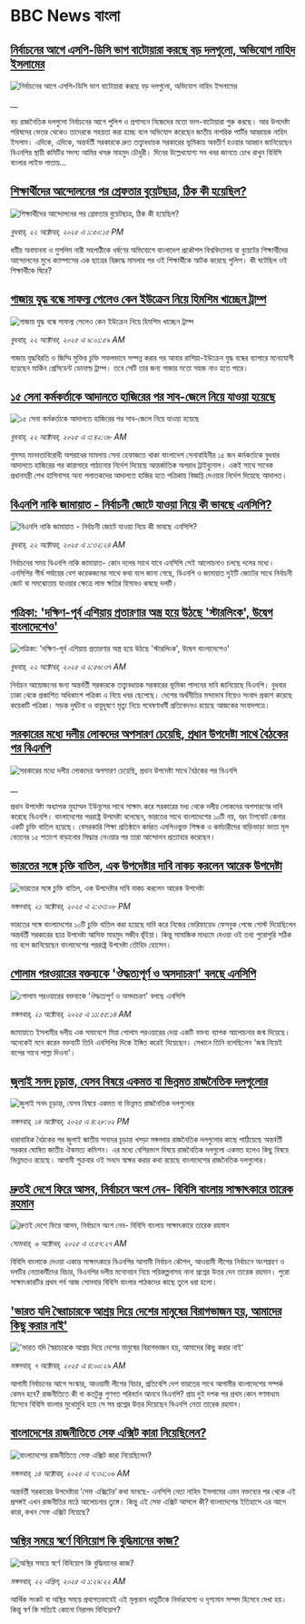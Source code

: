 # BBC News বাংলা## [নির্বাচনের আগে এসপি-ডিসি ভাগ বাটোয়ারা করছে বড় দলগুলো, অভিযোগ নাহিদ ইসলামের](https://www.bbc.co.uk/bengali/live/cj972rylwnlt?at_medium=RSS&at_campaign=rss?at_campaign=githubrss)![নির্বাচনের আগে এসপি-ডিসি ভাগ বাটোয়ারা করছে বড় দলগুলো, অভিযোগ নাহিদ ইসলামের](https://ichef.bbci.co.uk/ace/standard/240/cpsprodpb/fe29/live/7bc014d0-af47-11f0-aa13-0b0479f6f42a.jpg)__বড় রাজনৈতিক দলগুলো নির্বাচনের আগে পুলিশ ও প্রশাসনে নিজেদের মতো ভাগ-বাটোয়ারা শুরু করছে। আর উপদেষ্টা পরিষদের ভেতর থেকেও তাদেরকে সহয়তা করা হচ্ছে বলে অভিযোগ করেছেন জাতীয় নাগরিক পার্টির আহ্বায়ক নাহিদ ইসলাম। এদিকে, এদিকে, অন্তর্বর্তী সরকারকে দ্রুত তত্ত্বাবধায়ক সরকারের ভূমিকায় অবতীর্ণ হওয়ার আহ্বান জানিয়েছেন বিএনপির স্থায়ী কমিটির সদস্য আমির খসরু মাহমুদ চৌধুরী। দিনের উল্লেখযোগ্য সব খবর জানতে চোখ রাখুন বিবিসি বাংলার লাইভ পাতায়...## [শিক্ষার্থীদের আন্দোলনের পর গ্রেফতার বুয়েটছাত্র, ঠিক কী হয়েছিল?](https://www.bbc.com/bengali/articles/cvgm10dm8e6o?at_medium=RSS&at_campaign=rss?at_campaign=githubrss)![শিক্ষার্থীদের আন্দোলনের পর গ্রেফতার বুয়েটছাত্র, ঠিক কী হয়েছিল?](https://ichef.bbci.co.uk/ace/ws/240/cpsprodpb/a6c7/live/5a708790-af3f-11f0-a743-017a38be2260.jpg)_বুধবার, ২২ অক্টোবর, ২০২৫ এ ১:৫০:১৫ PM_ধর্মীয় অবমাননা ও মুসলিম নারী সহপাঠীকে ধর্ষণের অভিযোগে বাংলাদেশ প্রকৌশল বিশ্ববিদ্যালয় বা বুয়েটের শিক্ষার্থীদের আন্দোলনের মুখে ক্যাম্পাসের এক ছাত্রের বিরুদ্ধে মামলার পর ওই শিক্ষার্থীকে আটক করেছে পুলিশ। কী ঘটেছিল ওই শিক্ষার্থীকে ঘিরে?## [গাজায় যুদ্ধ বন্ধে সাফল্য পেলেও কেন ইউক্রেন নিয়ে হিমশিম খাচ্ছেন ট্রাম্প](https://www.bbc.com/bengali/articles/cvgd1nrylp9o?at_medium=RSS&at_campaign=rss?at_campaign=githubrss)![গাজায় যুদ্ধ বন্ধে সাফল্য পেলেও কেন ইউক্রেন নিয়ে হিমশিম খাচ্ছেন ট্রাম্প](https://ichef.bbci.co.uk/ace/ws/240/cpsprodpb/d554/live/9b8560c0-af1c-11f0-ba75-093eca1ac29b.jpg)_বুধবার, ২২ অক্টোবর, ২০২৫ এ ৯:০১:৫৯ AM_গাজায় যুদ্ধবিরতি ও জিম্মি মুক্তির চুক্তি সফলভাবে সম্পন্ন করার পর আবার রাশিয়া-ইউক্রেন যুদ্ধ বন্ধের ব্যাপারে মনোযোগী হয়েছেন মার্কিন প্রেসিডেন্ট ডোনাল্ড ট্রাম্প। তবে সেটি তার জন্য গাজার মতো সহজ নাও হতে পারে।## [১৫ সেনা কর্মকর্তাকে আদালতে হাজিরের পর সাব-জেলে নিয়ে যাওয়া হয়েছে](https://www.bbc.com/bengali/articles/c33p7ryvvmyo?at_medium=RSS&at_campaign=rss?at_campaign=githubrss)![১৫ সেনা কর্মকর্তাকে আদালতে হাজিরের পর সাব-জেলে নিয়ে যাওয়া হয়েছে](https://ichef.bbci.co.uk/ace/ws/240/cpsprodpb/04cd/live/e6e3b310-aef8-11f0-ba75-093eca1ac29b.jpg)_বুধবার, ২২ অক্টোবর, ২০২৫ এ ৩:৪২:৩৮ AM_গুমসহ মানবতাবিরোধী অপরাধের মামলায় সেনা হেফাজতে থাকা বাংলাদেশ সেনাবাহিনীর ১৫ জন কর্মকর্তাকে বুধবার আদালতে হাজিরের পর কারাগারে পাঠানোর নির্দেশ দিয়েছে আন্তর্জাতিক অপরাধ ট্রাইব্যুনাল। একই সাথে সাবেক প্রধানমন্ত্রী শেখ হাসিনাসহ অন্য পলাতকদের আদালতে হাজির হতে পত্রিকায় বিজ্ঞপ্তি দেওয়ার নির্দেশ দিয়েছে আদালত।## [বিএনপি নাকি জামায়াত - নির্বাচনী জোটে যাওয়া নিয়ে কী ভাবছে এনসিপি?](https://www.bbc.com/bengali/articles/cpq12l15yy7o?at_medium=RSS&at_campaign=rss?at_campaign=githubrss)![বিএনপি নাকি জামায়াত - নির্বাচনী জোটে যাওয়া নিয়ে কী ভাবছে এনসিপি?](https://ichef.bbci.co.uk/ace/ws/240/cpsprodpb/801d/live/b18c2860-ae98-11f0-b2a1-6f537f66f9aa.jpg)_বুধবার, ২২ অক্টোবর, ২০২৫ এ ১:৩২:২৪ AM_নির্বাচনের সময় বিএনপি নাকি জামায়াত- কোন দলের সাথে যাবে এনসিপি সেই আলোচনাও চলছে দলের মধ্যে। এনসিপির শীর্ষ পর্যায়ের বেশ কয়েকজনের সাথে কথা বলে জানা গেছে, বিএনপি ও জামায়াত দুইটি জোটের সাথে নির্বাচনী জোট বা সমঝোতায় যাওয়ার ক্ষেত্রে লাভ ক্ষতির হিসাবও কষছে দলটি।## [পত্রিকা: 'দক্ষিণ-পূর্ব এশিয়ায় প্রতারণার অস্ত্র হয়ে উঠছে 'স্টারলিংক', উদ্বেগ বাংলাদেশেও'](https://www.bbc.com/bengali/articles/cgql941g25eo?at_medium=RSS&at_campaign=rss?at_campaign=githubrss)![পত্রিকা: 'দক্ষিণ-পূর্ব এশিয়ায় প্রতারণার অস্ত্র হয়ে উঠছে 'স্টারলিংক', উদ্বেগ বাংলাদেশেও'](https://ichef.bbci.co.uk/ace/ws/240/cpsprodpb/f4c9/live/0ec9e210-aee9-11f0-ba75-093eca1ac29b.jpg)_বুধবার, ২২ অক্টোবর, ২০২৫ এ ২:৫৬:৩৭ AM_নির্বাচন আয়োজনের জন্য অন্তর্বর্তী সরকারকে তত্ত্বাবধায়ক সরকারের ভূমিকা পালনের দাবি জানিয়েছে বিএনপি। বুধবার ঢাকা থেকে প্রকাশিত অধিকাংশ পত্রিকা এ নিয়ে খবর ছেপেছে। দেশের অর্থনীতির মন্দাভাব নিয়েও সংবাদ প্রকাশ করেছে কয়েকটি পত্রিকা। সড়ক দুর্ঘটনা ও বায়ুদূষণে মৃত্যু নিয়ে গবেষণাধর্মী প্রতিবেদনও রয়েছে আজকের সংবাদপত্রে।## [সরকারের মধ্যে দলীয় লোকদের অপসারণ চেয়েছি, প্রধান উপদেষ্টা সাথে বৈঠকের পর বিএনপি](https://www.bbc.co.uk/bengali/live/c3ep1eg5nv3t?at_medium=RSS&at_campaign=rss?at_campaign=githubrss)![সরকারের মধ্যে দলীয় লোকদের অপসারণ চেয়েছি, প্রধান উপদেষ্টা সাথে বৈঠকের পর বিএনপি](https://ichef.bbci.co.uk/ace/standard/240/cpsprodpb/0b49/live/257b9410-ae83-11f0-aa13-0b0479f6f42a.jpg)__প্রধান উপদেষ্টা অধ্যাপক মুহাম্মদ ইউনূসের সাথে সাক্ষাৎ করে সরকারের মধ্য থেকে দলীয় লোকদের অপসারণের দাবি করেছে বিএনপি। বাংলাদেশের পররাষ্ট্র উপদেষ্টা বলেছেন, ভারতের সাথে বাংলাদেশের ১০টি নয়, বরং টাগবোট কেনার একটি চুক্তি বাতিল হয়েছে। বেসরকারি শিক্ষা প্রতিষ্ঠানে কর্মরত এমপিওভুক্ত শিক্ষক ও কর্মচারীদের বাড়িভাড়া ভাতা মূল বেতনের ১৫ শতাংশ বাড়ানোর সিদ্ধান্ত নেওয়ার পর তারা আন্দোলন প্রত্যাহার করেছেন।## [ভারতের সঙ্গে চুক্তি বাতিল, এক উপদেষ্টার দাবি নাকচ করলেন আরেক উপদেষ্টা](https://www.bbc.com/bengali/articles/c04gzpkwel9o?at_medium=RSS&at_campaign=rss?at_campaign=githubrss)![ভারতের সঙ্গে চুক্তি বাতিল, এক উপদেষ্টার দাবি নাকচ করলেন আরেক উপদেষ্টা](https://ichef.bbci.co.uk/ace/ws/240/cpsprodpb/05f0/live/8098cd70-ae80-11f0-aa13-0b0479f6f42a.jpg)_মঙ্গলবার, ২১ অক্টোবর, ২০২৫ এ ২:৩৩:০৮ PM_ভারতের সঙ্গে বাংলাদেশের ১০টি চুক্তি বাতিল করা হয়েছে দাবি করে নিজের ভেরিফায়েড ফেসবুক পেজে পোস্ট দিয়েছিলেন অন্তর্বর্তী সরকারের ছাত্র উপদেষ্টা আসিফ মাহমুদ সজীব ভূঁইয়া। কিন্তু সামাজিক মাধ্যমে দেওয়া ওই তথ্য পুরোপুরি সঠিক নয় বলে জানিয়েছেন বাংলাদেশের পররাষ্ট্র উপদেষ্টা তৌহিদ হোসেন।## [গোলাম পরওয়ারের বক্তব্যকে 'ঔদ্ধত্যপূর্ণ ও অসদাচরণ' বলছে এনসিপি](https://www.bbc.com/bengali/articles/ckgzynev3nzo?at_medium=RSS&at_campaign=rss?at_campaign=githubrss)![গোলাম পরওয়ারের বক্তব্যকে 'ঔদ্ধত্যপূর্ণ ও অসদাচরণ' বলছে এনসিপি](https://ichef.bbci.co.uk/ace/ws/240/cpsprodpb/8523/live/974ef630-ae70-11f0-aa13-0b0479f6f42a.jpg)_মঙ্গলবার, ২১ অক্টোবর, ২০২৫ এ ১১:৫৫:১৪ AM_জামায়াতে ইসলামীর দলীয় এক সমাবেশে মিয়া গোলাম পরওয়ারের দেয়া একটি বক্তব্য ব্যাপক আলোচনার জন্ম দিয়েছে। অনেকেই মনে করেন বক্তব্যটি তিনি এনসিপির দিকে ইঙ্গিত করেই দিয়েছেন। সেখানে তিনি বলেছিলেন 'জন্ম নিয়েই বাপের সাথে পাল্লা দিওনা'।## [জুলাই সনদ চূড়ান্ত, যেসব বিষয়ে একমত বা ভিন্নমত রাজনৈতিক দলগুলোর](https://www.bbc.com/bengali/articles/c797nzlnel8o?at_medium=RSS&at_campaign=rss?at_campaign=githubrss)![জুলাই সনদ চূড়ান্ত, যেসব বিষয়ে একমত বা ভিন্নমত রাজনৈতিক দলগুলোর](https://ichef.bbci.co.uk/ace/ws/240/cpsprodpb/768b/live/7e156a40-a917-11f0-92db-77261a15b9d2.jpg)_মঙ্গলবার, ১৪ অক্টোবর, ২০২৫ এ ৪:২৮:০২ PM_ধারাবাহিক বৈঠকের পর জুলাই জাতীয় সনদের চূড়ান্ত খসড়া মঙ্গলবার রাজনৈতিক দলগুলোর কাছে পাঠিয়েছে অন্তর্বর্তী সরকার ঘোষিত জাতীয় ঐকমত্য কমিশন। এর মধ্যে বেশিরভাগ বিষয়ে রাজনৈতিক দলগুলো একমত হলেও কিছু বিষয়ে ভিন্নমতও রয়েছে। আগামী শুক্রবার ওই সনদে স্বাক্ষর করার কথা রয়েছে বাংলাদেশের রাজনৈতিক দলগুলোর।## [দ্রুতই দেশে ফিরে আসব, নির্বাচনে অংশ নেব- বিবিসি বাংলায় সাক্ষাৎকারে তারেক রহমান](https://www.bbc.com/bengali/articles/cx2nv1jdk35o?at_medium=RSS&at_campaign=rss?at_campaign=githubrss)![দ্রুতই দেশে ফিরে আসব, নির্বাচনে অংশ নেব- বিবিসি বাংলায় সাক্ষাৎকারে তারেক রহমান](https://ichef.bbci.co.uk/ace/ws/240/cpsprodpb/546c/live/8ca02b60-a217-11f0-80f5-61832317d528.png)_সোমবার, ৬ অক্টোবর, ২০২৫ এ ৩:৫৭:২৭ AM_বিবিসি বাংলাকে দেওয়া একান্ত সাক্ষাৎকারে বিএনপির আগামী নির্বাচন কৌশল, আওয়ামী লীগের নির্বাচনে অংশগ্রহণ ও দলটির নেতাকর্মীদের বিচার, বিএনপির দলীয় মনোনয়ন নিয়ে পরিকল্পনাসহ নানা প্রশ্নের উত্তর দেন তারেক রহমান। পুরো সাক্ষাৎকারটির প্রথম পর্ব আজ সোমবার বিবিসি বাংলার পাঠকদের কাছে তুলে ধরা হলো।## ['ভারত যদি স্বৈরাচারকে আশ্রয় দিয়ে দেশের মানুষের বিরাগভাজন হয়,  আমাদের কিছু করার নাই'](https://www.bbc.com/bengali/articles/cvgq7ykkrg2o?at_medium=RSS&at_campaign=rss?at_campaign=githubrss)!['ভারত যদি স্বৈরাচারকে আশ্রয় দিয়ে দেশের মানুষের বিরাগভাজন হয়,  আমাদের কিছু করার নাই'](https://ichef.bbci.co.uk/ace/ws/240/cpsprodpb/182b/live/06be7120-a1fc-11f0-947b-6b8b23372a50.png)_মঙ্গলবার, ৭ অক্টোবর, ২০২৫ এ ৪:০০:২৯ AM_আগামী নির্বাচনের আগে সংস্কার, আওয়ামী লীগের বিচার, প্রতিবেশি দেশ ভারতের সাথে আগামীর বাংলাদেশের সম্পর্ক কেমন হবে? রাজনীতিতে কী বা কতটুকু গুণগত পরিবর্তন আনবে বিএনপি?  প্রায় দুই দশক পর প্রথম কোন গণমাধ্যম হিসেবে বিবিসি বাংলার মুখোমুখি হয়ে সে সব প্রশ্নের উত্তর দিয়েছেন বিএনপি নেতা তারেক রহমান।## [বাংলাদেশের রাজনীতিতে সেফ এক্সিট কারা নিয়েছিলেন?](https://www.bbc.com/bengali/articles/c0kp4nl52zpo?at_medium=RSS&at_campaign=rss?at_campaign=githubrss)![বাংলাদেশের রাজনীতিতে সেফ এক্সিট কারা নিয়েছিলেন?](https://ichef.bbci.co.uk/ace/ws/240/cpsprodpb/14e3/live/2a5297e0-a83e-11f0-92db-77261a15b9d2.jpg)_মঙ্গলবার, ১৪ অক্টোবর, ২০২৫ এ ৭:৩২:০৬ AM_অন্তর্বর্তী সরকারের উপদেষ্টারা ‘সেফ এক্সিটের’ কথা ভাবছে- এনসিপি নেতা নাহিদ ইসলামের এমন বক্তব্যের পর থেকে এই প্রসঙ্গই এখন রাজনীতির মাঠে আলোচনার তুঙ্গে। কিন্তু এই সেফ এক্সিট আসলে কী? বাংলাদেশের ইতিহাসে এর আগে কারা, কখন সেফ এক্সিট নিয়েছে?## [অস্থির সময়ে স্বর্ণে বিনিয়োগ কি বুদ্ধিমানের কাজ?](https://www.bbc.com/bengali/articles/czjn44p23vvo?at_medium=RSS&at_campaign=rss?at_campaign=githubrss)![অস্থির সময়ে স্বর্ণে বিনিয়োগ কি বুদ্ধিমানের কাজ?](https://ichef.bbci.co.uk/ace/ws/240/cpsprodpb/9a35/live/dc381a70-16a3-11f0-8a1e-3ff815141b98.jpg)_মঙ্গলবার, ২২ এপ্রিল, ২০২৫ এ ১:২৯:২২ AM_আর্থিক সংকট বা অস্থির সময়ে প্রথাগতভাবেই এই মূল্যবান ধাতুটিকে নির্ভরযোগ্য ও দৃশ্যমান সম্পদ হিসেবে দেখা হয়। কিন্তু স্বর্ণ কি সত্যিই কোনো নিরাপদ বিনিয়োগ?